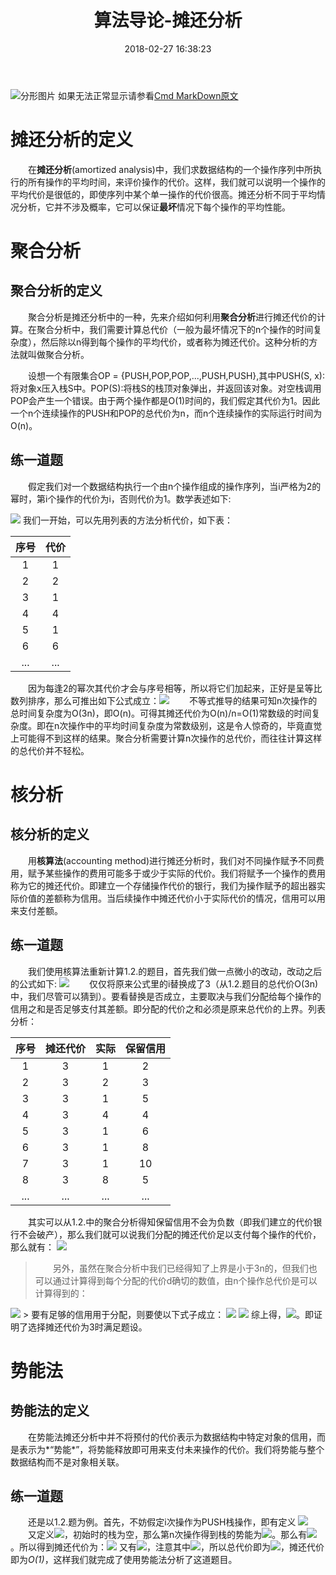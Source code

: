 ﻿---
title: 算法导论-摊还分析
date: 2018-02-27 16:38:23
toc: true
tags: 
    - 算法
    - 算法导论
---
![分形图片][1]
如果无法正常显示请参看[Cmd MarkDown原文][2]
# **摊还分析的定义** #
&emsp;&emsp;在**摊还分析**(amortized analysis)中，我们求数据结构的一个操作序列中所执行的所有操作的平均时间，来评价操作的代价。这样，我们就可以说明一个操作的平均代价是很低的，即使序列中某个单一操作的代价很高。摊还分析不同于平均情况分析，它并不涉及概率，它可以保证**最坏**情况下每个操作的平均性能。

<!-- more -->
# **聚合分析** #
## **聚合分析的定义** ##
&emsp;&emsp;聚合分析是摊还分析中的一种，先来介绍如何利用**聚合分析**进行摊还代价的计算。在聚合分析中，我们需要计算总代价（一般为最坏情况下的n个操作的时间复杂度），然后除以n得到每个操作的平均代价，或者称为摊还代价。这种分析的方法就叫做聚合分析。

&emsp;&emsp;设想一个有限集合OP = {PUSH,POP,POP,...,PUSH,PUSH},其中PUSH(S, x):将对象x压入栈S中。POP(S):将栈S的栈顶对象弹出，并返回该对象。对空栈调用POP会产生一个错误。由于两个操作都是O(1)时间的，我们假定其代价为1。因此一个n个连续操作的PUSH和POP的总代价为n，而n个连续操作的实际运行时间为O(n)。

## **练一道题** ##
&emsp;&emsp;假定我们对一个数据结构执行一个由n个操作组成的操作序列，当i严格为2的幂时，第i个操作的代价为i，否则代价为1。数学表述如下:

<img src="http://latex.codecogs.com/gif.latex? C_i = \begin{cases} i,  & \text{if i is a power of 2} \\ 1, & \text{else} \end{cases}" />
我们一开始，可以先用列表的方法分析代价，如下表：

序号 | 代价
:---: | :---:
1 | 1
2 | 2
3 | 1
4 | 4
5 | 1
6 | 6
... | ...
&emsp;&emsp;因为每逢2的幂次其代价才会与序号相等，所以将它们加起来，正好是呈等比数列排序，那么可推出如下公式成立：<img src="http://latex.codecogs.com/gif.latex? \sum_{i=1}^nC_i \le n + \sum_{j=0}^{lgn}2^j \lt n - (1-2^{lgn}) = 3n" />
&emsp;&emsp;不等式推导的结果可知n次操作的总时间复杂度为O(3n)，即O(n)。可得其摊还代价为O(n)/n=O(1)常数级的时间复杂度。即在n次操作中的平均时间复杂度为常数级别，这是令人惊奇的，毕竟直觉上可能得不到这样的结果。聚合分析需要计算n次操作的总代价，而往往计算这样的总代价并不轻松。

# **核分析** #
## **核分析的定义** ##
&emsp;&emsp;用**核算法**(accounting method)进行摊还分析时，我们对不同操作赋予不同费用，赋予某些操作的费用可能多于或少于实际的代价。我们将赋予一个操作的费用称为它的摊还代价。即建立一个存储操作代价的银行，我们为操作赋予的超出器实际价值的差额称为信用。当后续操作中摊还代价小于实际代价的情况，信用可以用来支付差额。

## **练一道题** ##
&emsp;&emsp;我们使用核算法重新计算1.2.的题目，首先我们做一点微小的改动，改动之后的公式如下:
<img src="http://latex.codecogs.com/gif.latex? C_i = \begin{cases} 3,  & \text{if i is a power of 2} \\ 1, & \text{else} \end{cases}" />
&emsp;&emsp;仅仅将原来公式里的i替换成了3（从1.2.题目的总代价O(3n)中，我们尽管可以猜到）。要看替换是否成立，主要取决与我们分配给每个操作的信用之和是否足够支付其差额。即分配的代价之和必须是原来总代价的上界。列表分析：

序号|摊还代价|实际|保留信用|
:---:|:---:|:---:|:---:
 1 |3 |1 |2
 2 |3 |2 |3
 3 |3 |1 |5
 4 |3 |4 |4
 5 |3 |1 |6
 6 |3 |1 |8
 7 |3 |1 |10
 8 |3 |8 |5
 ... |... |... |...

&emsp;&emsp;其实可以从1.2.中的聚合分析得知保留信用不会为负数（即我们建立的代价银行不会破产），那么我们就可以说我们分配的摊还代价足以支付每个操作的代价，那么就有：
<img src="http://latex.codecogs.com/gif.latex? \sum_{i=1}^nC_i \le \sum_{i=1}^n \widetilde C_i = 3n" />
> &emsp;&emsp;另外，虽然在聚合分析中我们已经得知了上界是小于3n的，但我们也可以通过计算得到每个分配的代价d确切的数值，由n个操作总代价是可以计算得到的：
<img src="http://latex.codecogs.com/gif.latex? \sum_{i=1}^nC_i = n + \sum_{j=1}^{lgn}2^j-lgn" />
> 要有足够的信用用于分配，则要使以下式子成立：
<img src="http://latex.codecogs.com/gif.latex? dn - \left[ n + \sum_{j=1}^{lgn}2^j-lgn \right] \ge 0" />
<img src="http://latex.codecogs.com/gif.latex? dn - \left[ n + \left( 2n-1 \right) - lgn \right] \gt \left( d-3 \right)n \ge 0" />
综上得，<img src="http://latex.codecogs.com/gif.latex? d \ge 3" />。即证明了选择摊还代价为3时满足题设。

# **势能法** #
## **势能法的定义** ##
&emsp;&emsp;在势能法摊还分析中并不将预付的代价表示为数据结构中特定对象的信用，而是表示为*“势能*”，将势能释放即可用来支付未来操作的代价。我们将势能与整个数据结构而不是对象相关联。

## **练一道题** ##
&emsp;&emsp;还是以1.2.题为例。首先，不妨假定i次操作为PUSH栈操作，即有定义
<img src="http://latex.codecogs.com/gif.latex? C_i \begin{cases}i, & \text{if i is a power of 2 (equal to MUTIPUSH(i))} \\ 1, & \text{else(equal to PUSH)}\end{cases}"/>
&emsp;&emsp;又定义<img src="http://latex.codecogs.com/gif.latex? \phi(D_0)=0"/>，初始时的栈为空，那么第n次操作得到栈的势能为<img src="http://latex.codecogs.com/gif.latex?\phi(D_n)=n+\sum_{j=1}^{lgn}2^j-lgn" />。那么有<img src="http://latex.codecogs.com/gif.latex? \phi(D_n) - \phi(D_{n-1}) = 1 + \sum_{i=1}^{lgn}2^i - \sum_{j=1}^{lg(n-1)}2^j)+lg(1-\frac{1}{n})=3" />。所以得到摊还代价为：<img src="http://latex.codecogs.com/gif.latex? \widetilde C_i\begin{cases} i+3, & \text{if i is a power of 2} \\ 4, & \text{else} \end{cases}" />
又有<img src="http://latex.codecogs.com/gif.latex? \sum_{i=1}^{n}C_i=\sum_{i=1}^n \widetilde C_i - \phi(D_n) + \phi(D_0)" />，注意其中<img src="http://latex.codecogs.com/gif.latex? \sum_{i=1}^n \widetilde C_i = \phi(D_n) + \sum_{i=1}^n3" />，所以总代价即为<img src="http://latex.codecogs.com/gif.latex? \sum_{i=1}^nC_i=3n" />，摊还代价即为*O(1)*，这样我们就完成了使用势能法分析了这道题目。


  [1]: /assets/blogImg/blog2018-2-28.jpg
  [2]: https://www.zybuluo.com/dsy12138/note/1056634